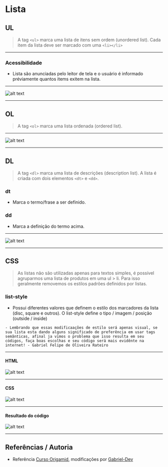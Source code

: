 # Lista

## UL

> A tag ``<ul>`` marca uma lista de itens sem ordem (unordered list). Cada item da lista deve ser marcado com uma ``<li></li>``

---

### Acessibilidade

- Lista são anunciadas pelo leitor de tela e o usuário é informado préviamente quantos items exitem na lista.

---

![alt text](assets/imgs/uls.png)

---

## OL

> A tag ``<ol>`` marca uma lista ordenada (ordered list).

---

![alt text](assets/imgs/ols.png)

---

## DL

> A tag ``<dl>`` marca uma lista de descrições (description list). A lista é criada com dois elementos ``<dt>`` e ``<dd>``.

### dt

- Marca o termo/frase a ser definido.

### dd

- Marca a definição do termo acima.

---

![alt text](assets/imgs/dls.png)

----

## CSS

> As listas não são utilizadas apenas para textos simples, é possível agruparmos uma lista de produtos em uma ul > li. Para isso geralmente removemos os estilos padrões definidos por listas.

### list-style

- Possui diferentes valores que definem o estilo dos marcadores da lista (disc, square e outros). O list-style define o tipo / imagem / posição (outside / inside)

``- Lembrando que essas modificaações de estilo será apenas visual, se sua lista esta dando alguns significado de preferência em usar tags semânticas, afinal ja vimos o problema que isso resulta em seu códigos, faça boas escolhas e seu código será mais evidênte na internet! - Gabriel Felipe de Oliveira Rateiro``

---

#### HTML

![alt text](assets/imgs/html.png)

---

#### CSS

![alt text](assets/imgs/css.png)

---

#### Resultado do código

![alt text](assets/imgs/resultado.png)

---

## Referências / Autoria

- Referência [Curso Origamid](https://www.origamid.com/), modificações por [Gabriel-Dev](@GabrielFelipeOliveiraRateiroDev)